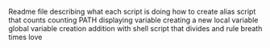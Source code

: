 Readme file describing what each script is doing
how to create alias
script that counts
counting PATH
displaying variable
creating a new local variable
global variable creation
addition with shell
script that divides and rule
breath times love
